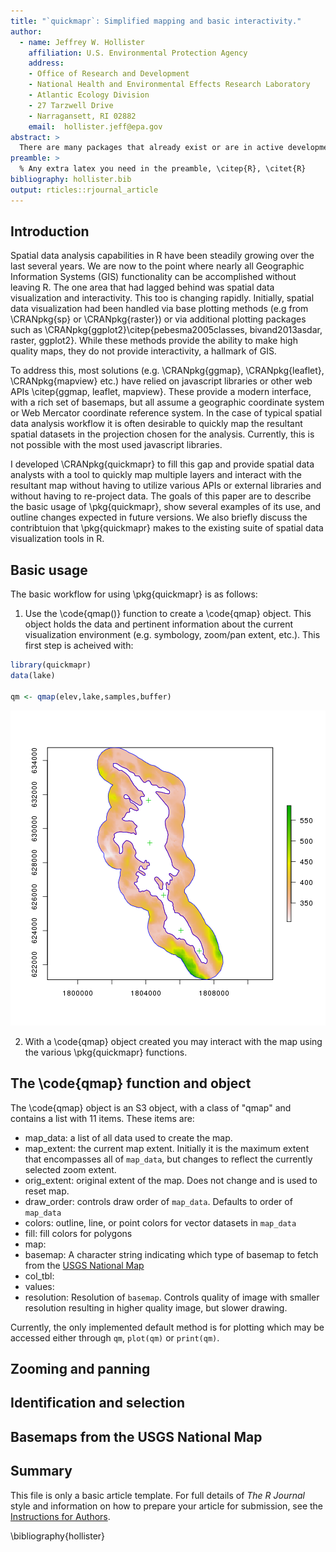 ```yaml
---
title: "`quickmapr`: Simplified mapping and basic interactivity." 
author:
  - name: Jeffrey W. Hollister
    affiliation: U.S. Environmental Protection Agency
    address:
    - Office of Research and Development
    - National Health and Environmental Effects Research Laboratory
    - Atlantic Ecology Division
    - 27 Tarzwell Drive
    - Narragansett, RI 02882
    email:  hollister.jeff@epa.gov
abstract: >
  There are many packages that already exist or are in active development that support the visualization of spatial data in R. However, there seems to be a gap for those that need to quickly view, compare, and interactively explore the results of a given spatial analysis without first having to convert to a different coordinate reference system.  Functionality for the current release (v0.2.0) simplifies mapping of multiple `sf`, `sp` or `raster` layers, and also provides interactive zooming, panning, labelling, selecting, and identifying. These tools are intended for use within an active spatial analysis workflow and not for production quality maps.  Additionally, `quickmapr` does not make any assumptions about coordinate reference systems and leaves managing of projections to the analyst.  This paper introduces the package and shows examples of its typical use.
preamble: >
  % Any extra latex you need in the preamble, \citep{R}, \citet{R}
bibliography: hollister.bib
output: rticles::rjournal_article
---
```


## Introduction

Spatial data analysis capabilities in R have been steadily growing over the last several years.  We are now to the point where nearly all Geographic Information Systems (GIS) functionality can be accomplished without leaving R.  The one area that had lagged behind was spatial data visualization and interactivity.  This too is changing rapidly.  Initially, spatial data visualization had been handled via base plotting methods (e.g from \CRANpkg{sp} or \CRANpkg{raster}) or via additional plotting packages such as \CRANpkg{ggplot2}\citep{pebesma2005classes, bivand2013asdar, raster, ggplot2}.  While these methods provide the ability to make high quality maps, they do not provide interactivity, a hallmark of GIS.

To address this, most solutions (e.g. \CRANpkg{ggmap}, \CRANpkg{leaflet}, \CRANpkg{mapview} etc.) have relied on javascript libraries or other web APIs \citep{ggmap, leaflet, mapview}.  These provide a modern interface, with a rich set of basemaps, but all assume a geographic coordinate system or Web Mercator coordinate reference system.  In the case of typical spatial data analysis workflow it is often desirable to quickly map the resultant spatial datasets in the projection chosen for the analysis.  Currently, this is not possible with the most used javascript libraries.  

I developed \CRANpkg{quickmapr} to fill this gap and provide spatial data analysts with a tool to quickly map multiple layers and interact with the resultant map without having to utilize various APIs or external libraries and without having to re-project data. The goals of this paper are to describe the basic usage of \pkg{quickmapr}, show several examples of its use, and outline changes expected in future versions. We also briefly discuss the contribtuion that \pkg{quickmapr} makes to the existing suite of spatial data visualization tools in R. 

## Basic usage

The basic workflow for using \pkg{quickmapr} is as follows:

1. Use the \code{qmap()} function to create a \code{qmap} object.  This object holds the data  and pertinent information about the current visualization environment (e.g. symbology, zoom/pan extent, etc.).  This first step is acheived with:


```r
library(quickmapr)
data(lake)

qm <- qmap(elev,lake,samples,buffer)
```

![plot of chunk workflow](figure/workflow-1.png)

2. With a \code{qmap} object created you may interact with the map using the various \pkg{quickmapr} functions. 

## The \code{qmap} function and object

The \code{qmap} object is an S3 object, with a class of "qmap" and contains a list with 11 items.  These items are:

- map_data: a list of all data used to create the map.
- map_extent: the current map extent.  Initially it is the maximum extent that encompasses all of `map_data`, but changes to reflect the currently selected zoom extent.
- orig_extent: original extent of the map.  Does not change and is used to reset map.
- draw_order: controls draw order of `map_data`.  Defaults to order of `map_data`
- colors: outline, line, or point colors for vector datasets in `map_data`
- fill: fill colors for polygons
- map: 
- basemap: A character string indicating which type of basemap to fetch from the [USGS National Map]()
- col_tbl:
- values:
- resolution: Resolution of `basemap`.  Controls quality of image with smaller resolution resulting in higher quality image, but slower drawing.

Currently, the only implemented default method is for plotting which may be accessed either through `qm`, `plot(qm)` or `print(qm)`.    

## Zooming and panning

## Identification and selection

## Basemaps from the USGS National Map

## Summary

This file is only a basic article template. For full details of _The R Journal_ style and information on how to prepare your article for submission, see the [Instructions for Authors](https://journal.r-project.org/share/author-guide.pdf).


\bibliography{hollister}
